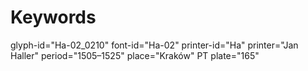 # Keywords
glyph-id="Ha-02_0210"
font-id="Ha-02"
printer-id="Ha"
printer="Jan Haller"
period="1505–1525"
place="Kraków"
PT plate="165"
